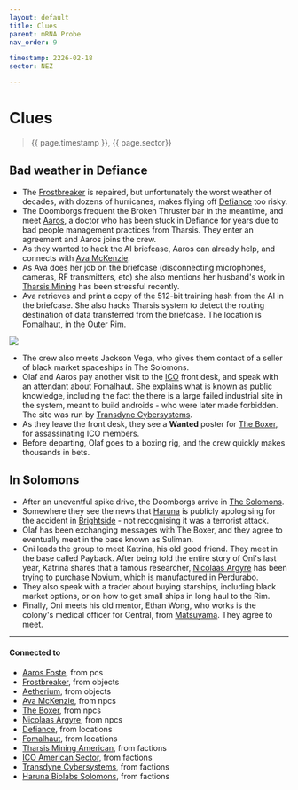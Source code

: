 ```yaml
---
layout: default
title: Clues
parent: mRNA Probe
nav_order: 9

timestamp: 2226-02-18
sector: NEZ

---
```

# Clues

> {{ page.timestamp }}, {{ page.sector}}

## Bad weather in Defiance

- The [Frostbreaker](../objects/Frostbreaker.md) is repaired, but unfortunately the worst weather of decades, with dozens of hurricanes, makes flying off [Defiance](../locations/Defiance.md) too risky.
- The Doomborgs frequent the Broken Thruster bar in the meantime, and meet [Aaros](../pcs/Aaros.md), a doctor who has been stuck in Defiance for years due to bad people management practices from Tharsis. They enter an agreement and Aaros joins the crew.
- As they wanted to hack the AI briefcase, Aaros can already help, and connects with [Ava McKenzie](../npcs/AvamcKenzie.md).
- As Ava does her job on the briefcase (disconnecting microphones, cameras, RF transmitters, etc) she also mentions her husband's work in [Tharsis Mining](../factions/tharsisMining.md) has been stressful recently.
- Ava retrieves and print a copy of the 512-bit training hash from the AI in the briefcase. She also hacks Tharsis system to detect the routing destination of data transferred from the briefcase. The location is [Fomalhaut](../locations/Fomalhaut.md), in the Outer Rim.

![](https://i.imgur.com/5hKWxYc.png)

- The crew also meets Jackson Vega, who gives them contact of a seller of black market spaceships in The Solomons.
- Olaf and Aaros pay another visit to the [ICO](../factions/ico.md) front desk, and speak with an attendant about Fomalhaut. She explains what is known as public knowledge, including the fact the there is a large failed industrial site in the system, meant to build androids - who were later made forbidden. The site was run by [Transdyne Cybersystems](../factions/TDC.md).
- As they leave the front desk, they see a **Wanted** poster for [The Boxer](../npcs/TheBoxer.md), for assassinating ICO members.
- Before departing, Olaf goes to a boxing rig, and the crew quickly makes thousands in bets.

## In Solomons

- After an uneventful spike drive, the Doomborgs arrive in [The Solomons](https://sectorswithoutnumber.com/sector/E9FKrPjS8tsRmoryYMpe/asteroidBelt/JUkP8shMcIxoqivuOFBp).
- Somewhere they see the news that [Haruna](../factions/haruna.md) is publicly apologising for the accident in [Brightside](https://sectorswithoutnumber.com/sector/E9FKrPjS8tsRmoryYMpe/spaceStation/8LCcs3wrwRYwyUx5P0OL) - not recognising it was a terrorist attack.
- Olaf has been exchanging messages with The Boxer, and they agree to eventually meet in the base known as Suliman.
- Oni leads the group to meet Katrina, his old good friend. They meet in the base called Payback. After being told the entire story of Oni's last year, Katrina shares that a famous researcher, [Nicolaas Argyre](../npcs/Argyre.md) has been trying to purchase [Novium](../objects/Aetherium.md#Novium), which is manufactured in Perdurabo.
- They also speak with a trader about buying starships, including black market options, or on how to get small ships in long haul to the Rim.
- Finally, Oni meets his old mentor, Ethan Wong, who works is the colony's medical officer for Central, from [Matsuyama](../factions/haruna.md). They agree to meet.

---
#### Connected to

<!-- QueryToSerialize: LIST without ID "["+ title + "](https://terra-campaigns.github.io/"+ regexreplace(file.path, ".md", "") + ")" + ", from " + regexreplace(file.folder, "hostile/", "") FROM ([[]]) OR outgoing([[]]) SORT file.folder DESC -->
<!-- SerializedQuery: LIST without ID "["+ title + "](https://terra-campaigns.github.io/"+ regexreplace(file.path, ".md", "") + ")" + ", from " + regexreplace(file.folder, "hostile/", "") FROM ([[]]) OR outgoing([[]]) SORT file.folder DESC -->
- [Aaros Foste](https://terra-campaigns.github.io/hostile/pcs/Aaros), from pcs
- [Frostbreaker](https://terra-campaigns.github.io/hostile/objects/Frostbreaker), from objects
- [Aetherium](https://terra-campaigns.github.io/hostile/objects/Aetherium), from objects
- [Ava McKenzie](https://terra-campaigns.github.io/hostile/npcs/AvamcKenzie), from npcs
- [The Boxer](https://terra-campaigns.github.io/hostile/npcs/TheBoxer), from npcs
- [Nicolaas Argyre](https://terra-campaigns.github.io/hostile/npcs/Argyre), from npcs
- [Defiance](https://terra-campaigns.github.io/hostile/locations/Defiance), from locations
- [Fomalhaut](https://terra-campaigns.github.io/hostile/locations/Fomalhaut), from locations
- [Tharsis Mining American](https://terra-campaigns.github.io/hostile/factions/tharsisMining), from factions
- [ICO American Sector](https://terra-campaigns.github.io/hostile/factions/ico), from factions
- [Transdyne Cybersystems](https://terra-campaigns.github.io/hostile/factions/TDC), from factions
- [Haruna Biolabs Solomons](https://terra-campaigns.github.io/hostile/factions/haruna), from factions
<!-- SerializedQuery END -->
